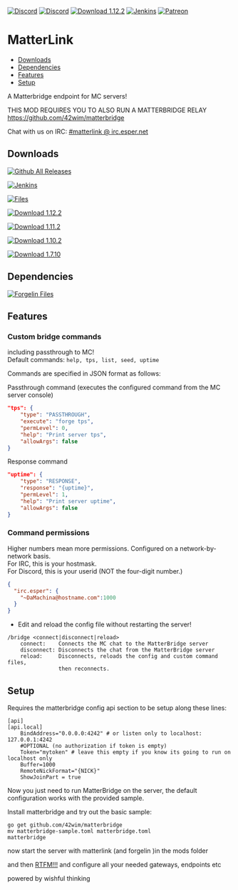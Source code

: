 [![Discord](https://img.shields.io/discord/176780432371744769.svg?style=for-the-badge&label=%23ai-dev&logo=discord)](http://discord.gg/Fm5EST)
[![Discord](https://img.shields.io/discord/342696338556977153.svg?style=for-the-badge&logo=discord)](https://discord.gg/hXqNgq5)
[![Download 1.12.2](https://curse.nikky.moe/api/img/287323?logo&style=for-the-badge&version=1.12.2)](https://curse.nikky.moe/api/url/287323?version=1.12.2)
[![Jenkins](https://img.shields.io/jenkins/s/https/ci.elytradev.com/job/elytra/job/MatterLink/job/master.svg?style=for-the-badge&label=Jenkins%20Build)](https://ci.elytradev.com/job/elytra/job/MatterLink/job/master/lastSuccessfulBuild/artifact/)
[![Patreon](https://img.shields.io/badge/Patreon-Nikkyai-red.svg?style=for-the-badge)](https://www.patreon.com/NikkyAi)

# MatterLink

- [Downloads](#downloads)
- [Dependencies](#dependencies)
- [Features](#features)
- [Setup](#setup)

A Matterbridge endpoint for MC servers!

THIS MOD REQUIRES YOU TO ALSO RUN A MATTERBRIDGE RELAY
https://github.com/42wim/matterbridge

Chat with us on IRC: [#matterlink @ irc.esper.net](irc://irc.esper.net/matterlink)

## Downloads

[![Github All Releases](https://img.shields.io/github/downloads/elytra/MatterLink/total.svg?style=for-the-badge&label=Github%20Releases&logo=github)](https://github.com/elytra/MatterLink/releases)

[![Jenkins](https://img.shields.io/jenkins/s/https/ci.elytradev.com/job/elytra/job/MatterLink/job/master.svg?style=for-the-badge&label=Jenkins%20Build)](https://ci.elytradev.com/job/elytra/job/MatterLink/job/master/lastSuccessfulBuild/artifact/)

[![Files](https://curse.nikky.moe/api/img/287323/files?logo&style=for-the-badge&version=1.12.2)](https://minecraft.curseforge.com/projects/287323/files)

[![Download 1.12.2](https://curse.nikky.moe/api/img/287323?logo&style=for-the-badge&version=1.12.2)](https://curse.nikky.moe/api/url/287323?version=1.12.2)

[![Download 1.11.2](https://curse.nikky.moe/api/img/287323?logo&style=for-the-badge&version=1.11.2)](https://curse.nikky.moe/api/url/287323?version=1.11.2)

[![Download 1.10.2](https://curse.nikky.moe/api/img/287323?logo&style=for-the-badge&version=1.10.2)](https://curse.nikky.moe/api/url/287323?version=1.10.2)

[![Download 1.7.10](https://curse.nikky.moe/api/img/287323?logo&style=for-the-badge&version=1.7.10)](https://curse.nikky.moe/api/url/287323?version=1.7.10)

## Dependencies

[![Forgelin Files](https://curse.nikky.moe/api/img/248453/files?logo&style=for-the-badge)](https://minecraft.curseforge.com/projects/248453/files)

## Features

### Custom bridge commands

including passthrough to MC!  
Default commands: `help, tps, list, seed, uptime`

Commands are specified in JSON format as follows:

Passthrough command (executes the configured command from the MC server console)

```json
"tps": {
    "type": "PASSTHROUGH",
    "execute": "forge tps",
    "permLevel": 0,
    "help": "Print server tps",
    "allowArgs": false
}
```

Response command

```json
"uptime": {
    "type": "RESPONSE",
    "response": "{uptime}",
    "permLevel": 1,
    "help": "Print server uptime",
    "allowArgs": false
}
```

### Command permissions

Higher numbers mean more permissions. Configured on a network-by-network basis.  
For IRC, this is your hostmask.  
For Discord, this is your userid (NOT the four-digit number.)

```json
{
  "irc.esper": {
    "~DaMachina@hostname.com":1000
  }
}
```
* Edit and reload the config file without restarting the server!
```
/bridge <connect|disconnect|reload>
    connect:    Connects the MC chat to the MatterBridge server
    disconnect: Disconnects the chat from the MatterBridge server
    reload:     Disconnects, reloads the config and custom command files, 
                then reconnects.
```

## Setup

Requires the matterbridge config api section to be setup along these lines:

```
[api]
[api.local]
    BindAddress="0.0.0.0:4242" # or listen only to localhost: 127.0.0.1:4242
    #OPTIONAL (no authorization if token is empty)
    Token="mytoken" # leave this empty if you know its going to run on localhost only
    Buffer=1000
    RemoteNickFormat="{NICK}"
    ShowJoinPart = true
```

Now you just need to run MatterBridge on the server, the default configuration works with the provided sample.

Install matterbridge and try out the basic sample:

```
go get github.com/42wim/matterbridge
mv matterbridge-sample.toml matterbridge.toml
matterbridge
```

now start the server with matterlink (and forgelin )in the mods folder

and then [RTFM!!!](https://github.com/42wim/matterbridge#configuration) and configure all your needed gateways, endpoints etc

powered by wishful thinking